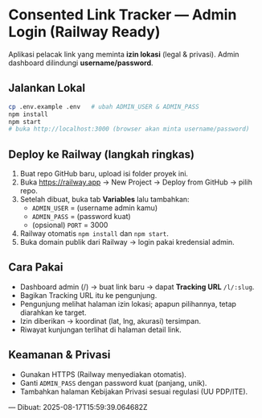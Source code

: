 # Consented Link Tracker — Admin Login (Railway Ready)

Aplikasi pelacak link yang meminta **izin lokasi** (legal & privasi). Admin dashboard dilindungi **username/password**.

## Jalankan Lokal
```bash
cp .env.example .env   # ubah ADMIN_USER & ADMIN_PASS
npm install
npm start
# buka http://localhost:3000 (browser akan minta username/password)
```

## Deploy ke Railway (langkah ringkas)
1. Buat repo GitHub baru, upload isi folder proyek ini.
2. Buka https://railway.app → New Project → Deploy from GitHub → pilih repo.
3. Setelah dibuat, buka tab **Variables** lalu tambahkan:
   - `ADMIN_USER` = (username admin kamu)
   - `ADMIN_PASS` = (password kuat)
   - (opsional) `PORT` = 3000
4. Railway otomatis `npm install` dan `npm start`.
5. Buka domain publik dari Railway → login pakai kredensial admin.

## Cara Pakai
- Dashboard admin (/) → buat link baru → dapat **Tracking URL** `/l/:slug`.
- Bagikan Tracking URL itu ke pengunjung.
- Pengunjung melihat halaman izin lokasi; apapun pilihannya, tetap diarahkan ke target.
- Izin diberikan → koordinat (lat, lng, akurasi) tersimpan.
- Riwayat kunjungan terlihat di halaman detail link.

## Keamanan & Privasi
- Gunakan HTTPS (Railway menyediakan otomatis).
- Ganti `ADMIN_PASS` dengan password kuat (panjang, unik).
- Tambahkan halaman Kebijakan Privasi sesuai regulasi (UU PDP/ITE).

— Dibuat: 2025-08-17T15:59:39.064682Z